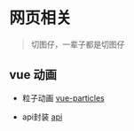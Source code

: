 # 网页相关

> 切图仔，一辈子都是切图仔

## vue 动画
- 粒子动画  [vue-particles](https://www.npmjs.com/package/vue-particles)

- api封装 [api](view/web/utils/api.md)
